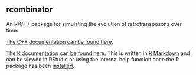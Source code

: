 ## rcombinator

An R/C++ package for simulating the evolution of retrotransposons over time.

[The C++ documentation can be found here.](https://sams25.github.io/rcombinator/
"C++ documentation")

[The R documentation can be found here.](./man/ "R documentation") This is
written in [R Markdown](https://rmarkdown.rstudio.com/ "R Markdown") and can be
viewed in RStudio or using the internal help function once the R package has
been
[installed](https://cran.r-project.org/web/packages/githubinstall/vignettes/githubinstall.html
"Install R Packages Hosted on Github").
